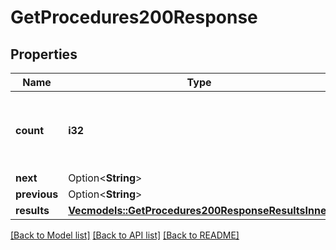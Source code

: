 # GetProcedures200Response

## Properties

Name | Type | Description | Notes
------------ | ------------- | ------------- | -------------
**count** | **i32** | The total number of results matched, across all pages. | 
**next** | Option<**String**> |  | 
**previous** | Option<**String**> |  | 
**results** | [**Vec<models::GetProcedures200ResponseResultsInner>**](getProcedures_200_response_results_inner.md) |  | 

[[Back to Model list]](../README.md#documentation-for-models) [[Back to API list]](../README.md#documentation-for-api-endpoints) [[Back to README]](../README.md)


